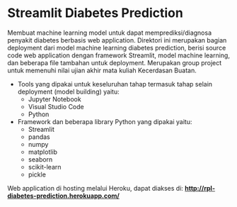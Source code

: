 # Streamlit Diabetes Prediction

Membuat machine learning model untuk dapat memprediksi/diagnosa penyakit diabetes berbasis web application. Direktori ini merupakan bagian deployment dari model machine learning diabetes prediction, berisi source code web application dengan framework Streamlit, model machine learning, dan beberapa file tambahan untuk deployment. Merupakan group project untuk memenuhi nilai ujian akhir mata kuliah Kecerdasan Buatan.
- Tools yang dipakai untuk keseluruhan tahap termasuk tahap selain deployment (model building) yaitu:
  - Jupyter Notebook
  - Visual Studio Code
  - Python
- Framework dan beberapa library Python yang dipakai yaitu:
  - Streamlit
  - pandas
  - numpy
  - matplotlib
  - seaborn
  - scikit-learn
  - pickle

Web application di hosting melalui Heroku, dapat diakses di: **http://rpl-diabetes-prediction.herokuapp.com/**
